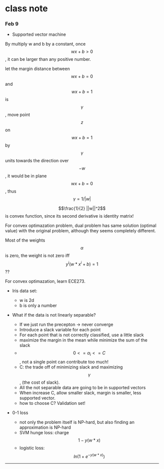 # class note

### Feb 9

* Supported vector machine

By multiply w and b by a constant, once $$wx+b>0$$, it can be larger than any positive number.

let the margin distance between $$wx+b=0$$ and $$wx+b=1$$ is $$\gamma$$,
move point $$z$$ on $$wx+b=1$$ by $$\gamma$$ units towards the direction over $$-w$$, it would be in plane $$wx+b=0$$, thus $$\gamma = 1 / |w|$$


$$\frac{1}{2} ||w||^2$$ is convex function, since its second derivative is identity matrix!

For convex optimazation problem, dual problem has same solution (optimal value) with the original problem, although they seems completely different.

Most of the weights $$\alpha$$ is zero, the weight is not zero iff $$y^i(w*x^i + b) = 1$$ ??

For convex optimazation, learn ECE273.


* Iris data set:
    * w is 2d
    * b is only a number
* What if the data is not linearly separable?
    * If we just run the precepton -> never converge
    * Introduce a slack variable for each point
    * For each point that is not correctly classified, use a little slack
    * maximize the margin in the mean while minimize the sum of the slack
    * $$0 <= \alpha_i <= C$$, not a single point can contribute too much!
    * C: the trade off of minimizing slack and maximizing $$\gamma$$, (the cost of slack).
    * All the not separable data are going to be in supported vectors
    * When increase C, allow smaller slack, margin is smaller, less supported vector.
    * how to choose C? Validation set!


* 0-1 loss
    * not only the problem itself is NP-hard, but also finding an approximation is NP-hard
    * SVM hunge loss: charge $$1-y(w*x)$$
    * logistic loss: $$ln(1 + e^{-y(w*x)})$$




---


